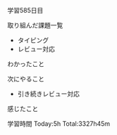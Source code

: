 学習585日目

取り組んだ課題一覧

- タイピング
- レビュー対応


わかったこと

次にやること

- 引き続きレビュー対応


感じたこと

学習時間 Today:5h Total:3327h45m